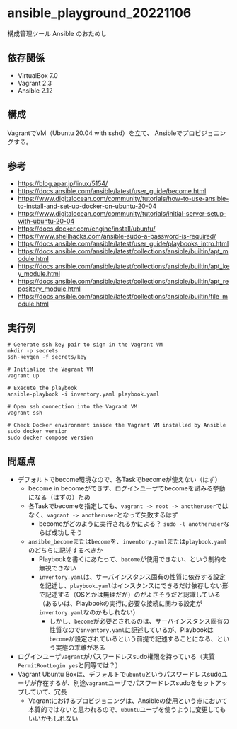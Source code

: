 # ansible_playground_20221106

構成管理ツール Ansible のおためし

## 依存関係

- VirtualBox 7.0
- Vagrant 2.3
- Ansible 2.12

## 構成

VagrantでVM（Ubuntu 20.04 with sshd）を立て、
Ansibleでプロビジョニングする。

## 参考

- <https://blog.apar.jp/linux/5154/>
- <https://docs.ansible.com/ansible/latest/user_guide/become.html>
- <https://www.digitalocean.com/community/tutorials/how-to-use-ansible-to-install-and-set-up-docker-on-ubuntu-20-04>
- <https://www.digitalocean.com/community/tutorials/initial-server-setup-with-ubuntu-20-04>
- <https://docs.docker.com/engine/install/ubuntu/>
- <https://www.shellhacks.com/ansible-sudo-a-password-is-required/>
- <https://docs.ansible.com/ansible/latest/user_guide/playbooks_intro.html>
- <https://docs.ansible.com/ansible/latest/collections/ansible/builtin/apt_module.html>
- <https://docs.ansible.com/ansible/latest/collections/ansible/builtin/apt_key_module.html>
- <https://docs.ansible.com/ansible/latest/collections/ansible/builtin/apt_repository_module.html>
- <https://docs.ansible.com/ansible/latest/collections/ansible/builtin/file_module.html>

## 実行例

```shell
# Generate ssh key pair to sign in the Vagrant VM
mkdir -p secrets
ssh-keygen -f secrets/key

# Initialize the Vagrant VM
vagrant up

# Execute the playbook
ansible-playbook -i inventory.yaml playbook.yaml

# Open ssh connection into the Vagrant VM
vagrant ssh

# Check Docker environment inside the Vagrant VM installed by Ansible
sudo docker version
sudo docker compose version
```

## 問題点

- デフォルトでbecome環境なので、各Taskでbecomeが使えない（はず）
  - become in becomeができず、ログインユーザでbecomeを試みる挙動になる（はずの）ため
  - 各Taskでbecomeを指定しても、`vagrant -> root -> anotheruser`ではなく、`vagrant -> anotheruser`となって失敗するはず
    - becomeがどのように実行されるかによる？ `sudo -l anotheruser`ならば成功しそう
  - `ansible_become`または`become`を、`inventory.yaml`または`playbook.yaml`のどちらに記述するべきか
    - Playbookを書くにあたって、`become`が使用できない、という制約を無視できない
    - `inventory.yaml`は、サーバインスタンス固有の性質に依存する設定を記述し、`playbook.yaml`はインスタンスにできるだけ依存しない形で記述する（OSとかは無理だが）のがよさそうだと認識している（あるいは、Playbookの実行に必要な接続に関わる設定が`inventory.yaml`なのかもしれない）
      - しかし、`become`が必要とされるのは、サーバインスタンス固有の性質なので`inventory.yaml`に記述しているが、Playbookは`become`が設定されているという前提で記述することになる、という実態の乖離がある
- ログインユーザ`vagrant`がパスワードレスsudo権限を持っている（実質`PermitRootLogin yes`と同等では？）
- Vagrant Ubuntu Boxは、デフォルトで`ubuntu`というパスワードレスsudoユーザが存在するが、別途`vagrant`ユーザでパスワードレスsudoをセットアップしていて、冗長
  - Vagrantにおけるプロビジョニングは、Ansibleの使用という点において本質的ではないと思われるので、`ubuntu`ユーザを使うように変更してもいいかもしれない
